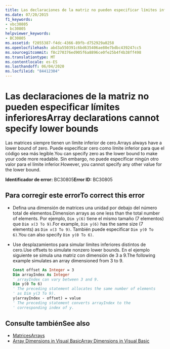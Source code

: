 ```yaml
---
title: Las declaraciones de la matriz no pueden especificar límites inferiores
ms.date: 07/20/2015
f1_keywords:
- vbc30805
- bc30805
helpviewer_keywords:
- BC30805
ms.assetid: f2055387-f4dc-4366-89fb-d752929a0258
ms.openlocfilehash: abd3a550391c6bd635406ae80e7bdbc439247cc5
ms.sourcegitcommit: f8c270376ed905f6a8896ce0fe25b4f4b38ff498
ms.translationtype: MT
ms.contentlocale: es-ES
ms.lasthandoff: 06/04/2020
ms.locfileid: "84412304"
---
```

# <a name="array-declarations-cannot-specify-lower-bounds"></a><span data-ttu-id="92f0f-102">Las declaraciones de la matriz no pueden especificar límites inferiores</span><span class="sxs-lookup"><span data-stu-id="92f0f-102">Array declarations cannot specify lower bounds</span></span>

<span data-ttu-id="92f0f-103">Las matrices siempre tienen un límite inferior de cero.</span><span class="sxs-lookup"><span data-stu-id="92f0f-103">Arrays always have a lower bound of zero.</span></span> <span data-ttu-id="92f0f-104">Puede especificar cero como límite inferior para que el código sea más legible.</span><span class="sxs-lookup"><span data-stu-id="92f0f-104">You can specify zero as the lower bound to make your code more readable.</span></span> <span data-ttu-id="92f0f-105">Sin embargo, no puede especificar ningún otro valor para el límite inferior.</span><span class="sxs-lookup"><span data-stu-id="92f0f-105">However, you cannot specify any other value for the lower bound.</span></span>

<span data-ttu-id="92f0f-106">**Identificador de error:** BC30805</span><span class="sxs-lookup"><span data-stu-id="92f0f-106">**Error ID:** BC30805</span></span>

## <a name="to-correct-this-error"></a><span data-ttu-id="92f0f-107">Para corregir este error</span><span class="sxs-lookup"><span data-stu-id="92f0f-107">To correct this error</span></span>

- <span data-ttu-id="92f0f-108">Defina una dimensión de matrices una unidad por debajo del número total de elementos.</span><span class="sxs-lookup"><span data-stu-id="92f0f-108">Dimension arrays as one less than the total number of elements.</span></span> <span data-ttu-id="92f0f-109">Por ejemplo, `Dim y(6)` tiene el mismo tamaño (7 elementos) que `Dim x(3 To 9)`.</span><span class="sxs-lookup"><span data-stu-id="92f0f-109">For example, `Dim y(6)` has the same size (7 elements) as `Dim x(3 To 9)`.</span></span> <span data-ttu-id="92f0f-110">También puede especificar `Dim y(0 To 6)`.</span><span class="sxs-lookup"><span data-stu-id="92f0f-110">You can also specify `Dim y(0 To 6)`.</span></span>

- <span data-ttu-id="92f0f-111">Use desplazamientos para simular límites inferiores distintos de cero.</span><span class="sxs-lookup"><span data-stu-id="92f0f-111">Use offsets to simulate nonzero lower bounds.</span></span> <span data-ttu-id="92f0f-112">En el ejemplo siguiente se simula una matriz con dimensión de 3 a 9.</span><span class="sxs-lookup"><span data-stu-id="92f0f-112">The following example simulates an array dimensioned from 3 to 9.</span></span>

  ```vb
  Const offset As Integer = 3
  Dim arrayIndex As Integer
  ' arrayIndex can vary between 3 and 9.
  Dim y(0 To 6)
  ' The preceding statement allocates the same number of elements
  ' as Dim y(3 To 9).
  y(arrayIndex - offset) = value
  ' The preceding statement converts arrayIndex to the
  ' corresponding index of y.
  ```

## <a name="see-also"></a><span data-ttu-id="92f0f-113">Consulte también</span><span class="sxs-lookup"><span data-stu-id="92f0f-113">See also</span></span>

- [<span data-ttu-id="92f0f-114">Matrices</span><span class="sxs-lookup"><span data-stu-id="92f0f-114">Arrays</span></span>](../programming-guide/language-features/arrays/index.md)
- [<span data-ttu-id="92f0f-115">Array Dimensions in Visual Basic</span><span class="sxs-lookup"><span data-stu-id="92f0f-115">Array Dimensions in Visual Basic</span></span>](../programming-guide/language-features/arrays/array-dimensions.md)
